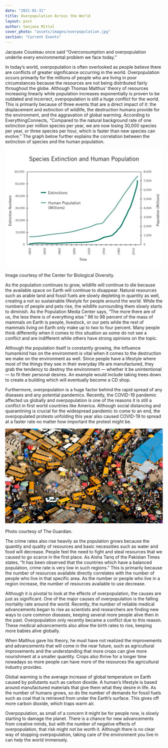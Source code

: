 ```yaml
---
date: "2021-01-31"
title: Overpopulation Across the World
layout: post
author: Sanjana Mittal
cover_photo: "assets/images/overpopulation.jpg"
section: "Current Events"
---
```


Jacques Cousteau once said “Overconsumption and overpopulation underlie every environmental problem we face today.”

In today’s world, overpopulation is often overlooked as people believe there are conflicts of greater significance occurring in the world. Overpopulation occurs primarily for the millions of people who are living in poor circumstances because the resources are not being distributed fairly throughout the globe. Although Thomas Malthus’ theory of resources increasing linearly while population increases exponentially is proven to be outdated and incorrect, overpopulation is still a huge conflict for the world. This is primarily because of three events that are a direct impact of it: the displacement and extinction of wildlife, the destruction humans provide for the environment, and the aggravation of global warming. According to EverythingConnects, “Compared to the natural background rate of one extinction per million species per year, we are now losing 30,000 species per year, or three species per hour, which is faster than new species can evolve.” The graph below further explains the correlation between the extinction of species and the human population.

![Overpopulation Graph](/assets/images/overpopulation1.jpg)

Image courtesy of the Center for Biological Diversity.

As the population continues to grow, wildlife will continue to die because the available space on Earth will continue to disappear. Natural resources such as arable land and fossil fuels are slowly depleting in quantity as well, creating a not so sustainable lifestyle for people around the world. While the numbers of people and pets rise, the wildlife surrounding them slowly starts to diminish. As the Population Media Center says, “The more there are of us, the less there is of everything else.” 96 to 98 percent of the mass of mammals on Earth is people, livestock, or our pets while the rest of mammals living on Earth only make up to two to four percent. Many people think differently when it comes to this situation as some do not see a conflict and are indifferent while others have strong opinions on the topic.

Although the population itself is constantly growing, the influence humankind has on the environment is vital when it comes to the destruction we make on the environment as well. Since people have a lifestyle where most of the things they see in their everyday life are manufactured, they grab the tendency to destroy the environment — whether it be unintentional — to fit their personal desires. An example would include taking trees down to create a building which will eventually become a CD shop.

Furthermore, overpopulation is a huge factor behind the rapid spread of any diseases and any potential pandemics. Recently, the COVID-19 pandemic affected us globally and overpopulation is one of the reasons it is still a conflict in first world countries like America. Although social distancing and quarantining is crucial for the widespread pandemic to come to an end, the overpopulated protests unfolding this year also caused COVID-19 to spread at a faster rate no matter how important the protest might be.

![Overpopulation Photo](/assets/images/overpopulation2.jpg)

Photo courtesy of The Guardian.

The crime rates also rise heavily as the population grows because the quantity and quality of resources and basic necessities such as water and food will decrease. People feel the need to fight and steal resources that we caused to go scarce in the first place. As Aisha Tariq of the Pakistan Times states, “It has been observed that the countries which have a balanced population, crime rate is very low in such regions.” This is primarily because the number of resources available directly correlates with the number of people who live in that specific area. As the number or people who live in a region increase, the number of resources available to use decrease.

Although it is pivotal to look at the effects of overpopulation, the causes are just as significant. One of the major causes of overpopulation is the falling mortality rate around the world. Recently, the number of reliable medical advancements began to rise as scientists and researchers are finding new ways to cure common diseases, keeping several more people alive then in the past. Overpopulation only recently became a conflict due to this reason. These medical advancements also allow the birth rates to rise, keeping more babies alive globally.

When Malthus gave his theory, he must have not realized the improvements and advancements that will come in the near future, such as agricultural improvements and the understanding that more crops can give more nourishment at a smaller quantity. Crops also thrive for a longer time nowadays so more people can have more of the resources the agricultural industry provides.

Global warming is the average increase of global temperature on Earth caused by pollutants such as carbon dioxide. A human’s lifestyle is based around manufactured materials that give them what they desire in life. As the number of humans grows, so do the number of demands for fossil fuels such as coal that is retrieved from under the Earth’s surface. This gives off more carbon dioxide, which traps warm air.

Overpopulation, as small of a concern it might be for people now, is slowly starting to damage the planet. There is a chance for new advancements from creative minds, but with the number of negative effects of overpopulation, that risk might not be worth it. Although there is no clear way of stopping overpopulation, taking care of the environment you live in can help the world immensely.
